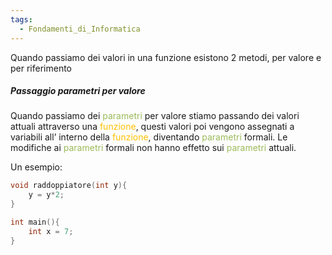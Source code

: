 ```yaml
---
tags:
  - Fondamenti_di_Informatica
---
```

Quando passiamo dei valori in una funzione esistono 2 metodi, per valore e per riferimento

##### Passaggio parametri per valore

Quando passiamo dei <font color="#9bbb59">parametri</font> per valore stiamo passando dei valori attuali attraverso una <font color="#ffc000">funzione</font>, questi valori poi vengono assegnati a variabili all’ interno della <font color="#ffc000">funzione</font>, diventando <font color="#9bbb59">parametri</font> formali.
Le modifiche ai <font color="#9bbb59">parametri</font> formali non hanno effetto sui <font color="#9bbb59">parametri</font> attuali.

Un esempio:
```C
void raddoppiatore(int y){
	y = y*2;
}

int main(){
	int x = 7;
}
```